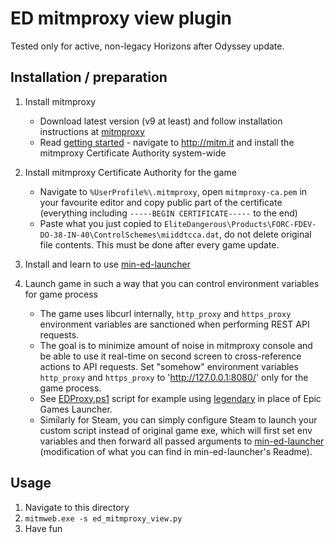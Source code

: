 # ED mitmproxy view plugin

Tested only for active, non-legacy Horizons after Odyssey update.

## Installation / preparation

1. Install mitmproxy
   * Download latest version (v9 at least) and follow installation instructions at [mitmproxy](https://mitmproxy.org/)
   * Read [getting started](https://docs.mitmproxy.org/stable/overview-getting-started/) - navigate to <http://mitm.it> and install the mitmproxy Certificate Authority system-wide

2. Install mitmproxy Certificate Authority for the game
   * Navigate to `%UserProfile%\.mitmproxy`, open `mitmproxy-ca.pem` in your favourite editor and copy public part of the certificate (everything including `-----BEGIN CERTIFICATE-----` to the end)
   * Paste what you just copied to `EliteDangerous\Products\FORC-FDEV-DO-38-IN-40\ControlSchemes\miiddtcca.dat`, do not delete original file contents. This must be done after every game update.

3. Install and learn to use [min-ed-launcher](https://github.com/rfvgyhn/min-ed-launcher)
4. Launch game in such a way that you can control environment variables for game process
   * The game uses libcurl internally, `http_proxy` and `https_proxy` environment variables are sanctioned when performing REST API requests.
   * The goal is to minimize amount of noise in mitmproxy console and be able to use it real-time on second screen to cross-reference actions to API requests. Set "somehow" environment variables `http_proxy` and `https_proxy` to 'http://127.0.0.1:8080/' only for the game process.
   * See [EDProxy.ps1](EDProxy.ps1) script for example using [legendary](https://github.com/derrod/legendary) in place of Epic Games Launcher.
   * Similarly for Steam, you can simply configure Steam to launch your custom script instead of original game exe, which will first set env variables and then forward all passed arguments to [min-ed-launcher](https://github.com/rfvgyhn/min-ed-launcher) (modification of what you can find in min-ed-launcher's Readme).

## Usage

1. Navigate to this directory
2. `mitmweb.exe -s ed_mitmproxy_view.py`
3. Have fun
